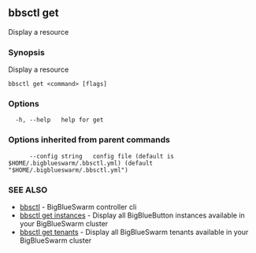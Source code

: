 ## bbsctl get

Display a resource

### Synopsis

Display a resource

```
bbsctl get <command> [flags]
```

### Options

```
  -h, --help   help for get
```

### Options inherited from parent commands

```
      --config string   config file (default is $HOME/.bigblueswarm/.bbsctl.yml) (default "$HOME/.bigblueswarm/.bbsctl.yml")
```

### SEE ALSO

* [bbsctl](bbsctl.md)	 - BigBlueSwarm controller cli
* [bbsctl get instances](bbsctl_get_instances.md)	 - Display all BigBlueButton instances available in your BigBlueSwarm cluster
* [bbsctl get tenants](bbsctl_get_tenants.md)	 - Display all BigBlueSwarm tenants available in your BigBlueSwarm cluster

